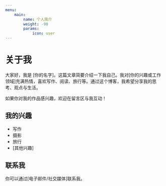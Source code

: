 ```yaml
---
menu:
    main:
        name: 个人简介
        weight: -90
        params:
            icon: user
---
```


# 关于我

大家好，我是 [你的名字]。这篇文章简要介绍一下我自己。我对[你的兴趣或工作领域]充满热情，喜欢写作、阅读、旅行等。通过这个博客，我希望分享我的思考、观点与生活。

如果你对我的作品感兴趣，欢迎在留言区与我互动！


## 我的兴趣
- 写作
- 摄影
- 旅行
- [其他兴趣]

## 联系我
你可以通过[电子邮件/社交媒体]联系我。